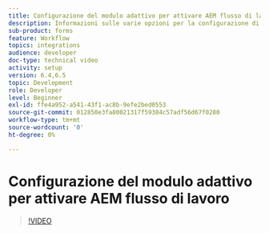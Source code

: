 ```yaml
---
title: Configurazione del modulo adattivo per attivare AEM flusso di lavoro
description: Informazioni sulle varie opzioni per la configurazione di Moduli adattivi per attivare AEM Flusso di lavoro
sub-product: forms
feature: Workflow
topics: integrations
audience: developer
doc-type: technical video
activity: setup
version: 6.4,6.5
topic: Development
role: Developer
level: Beginner
exl-id: ffe4a952-a541-43f1-ac8b-9efe2bed0553
source-git-commit: 012850e3fa80021317f59384c57adf56d67f0280
workflow-type: tm+mt
source-wordcount: '0'
ht-degree: 0%

---
```


# Configurazione del modulo adattivo per attivare AEM flusso di lavoro


>[!VIDEO](https://video.tv.adobe.com/v/28316?quality=9&learn=on)
